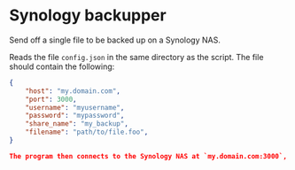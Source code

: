 # Synology backupper

Send off a single file to be backed up on a Synology NAS.

Reads the file `config.json` in the same directory as the script. The file should contain the following:

```json
{
    "host": "my.domain.com",
    "port": 3000,
    "username": "myusername",
    "password": "mypassword",
    "share_name": "my_backup",
    "filename": "path/to/file.foo",
}

The program then connects to the Synology NAS at `my.domain.com:3000`, logs in with the user `myusername` and sends the file `path/to/file.foo` to the share `my_backup`, but under the filename `file_YYMMDD_HHMMSS.foo` where `YYMMDD_HHMMSS` is the current date and time.